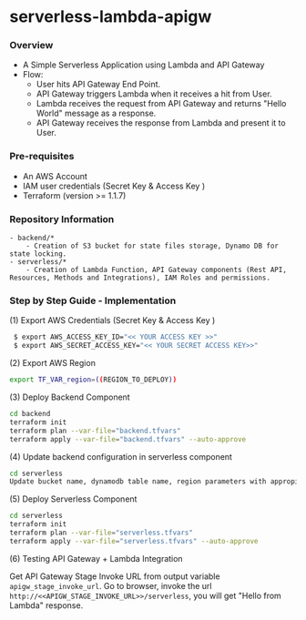 # serverless-lambda-apigw
### Overview

- A Simple Serverless Application using Lambda and API Gateway
- Flow:
    - User hits API Gateway End Point.
    - API Gateway triggers Lambda when it receives a hit from User.
    - Lambda receives the request from API Gateway and returns "Hello World" message as a response.
    - API Gateway receives the response from Lambda and present it to User. 


### Pre-requisites 

- An AWS Account 
- IAM user credentials (Secret Key & Access Key )
- Terraform (version >= 1.1.7)

### Repository Information
```
- backend/*
    - Creation of S3 bucket for state files storage, Dynamo DB for state locking.
- serverless/*
	- Creation of Lambda Function, API Gateway components (Rest API, Resources, Methods and Integrations), IAM Roles and permissions.
```
### Step by Step Guide - Implementation

(1) Export AWS Credentials (Secret Key & Access Key )
```bash
 $ export AWS_ACCESS_KEY_ID="<< YOUR ACCESS KEY >>"
 $ export AWS_SECRET_ACCESS_KEY="<< YOUR SECRET ACCESS KEY>>"
 ```

 (2) Export AWS Region 
 ```bash
 export TF_VAR_region=((REGION_TO_DEPLOY))
```

 (3) Deploy Backend Component
 ```bash
 cd backend
 terraform init
 terraform plan --var-file="backend.tfvars"
 terraform apply --var-file="backend.tfvars" --auto-approve
 ```

 (4) Update backend configuration in serverless component 
```bash
cd serverless
Update bucket name, dynamodb table name, region parameters with appropirate values in backend.tf 
```


 (5) Deploy Serverless Component
 ```bash
 cd serverless
 terraform init
 terraform plan --var-file="serverless.tfvars"
 terraform apply --var-file="serverless.tfvars" --auto-approve
 ```

 (6) Testing API Gateway + Lambda Integration

 Get API Gateway Stage Invoke URL from output variable `apigw_stage_invoke_url`. Go to browser, invoke the url `http://<<APIGW_STAGE_INVOKE_URL>>/serverless`, you will get "Hello from Lambda" response. <br/>